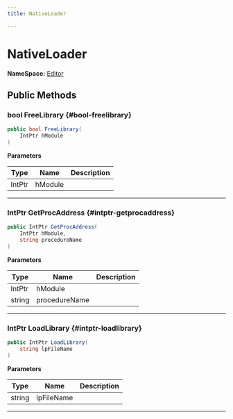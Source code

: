 ```yaml
---
title: NativeLoader

---
```


# NativeLoader



**NameSpace:** 
[Editor](/versioned_docs/version-22-Mar-2023/unity-api/api/Tests.Editor/Tests.Editor.md) 








## Public Methods

### bool FreeLibrary {#bool-freelibrary}

```csharp
public bool FreeLibrary(
    IntPtr hModule
)
```


**Parameters**

| Type | Name  | Description  | 
|--|--|--|
| IntPtr |hModule||






-----------

### IntPtr GetProcAddress {#intptr-getprocaddress}

```csharp
public IntPtr GetProcAddress(
    IntPtr hModule,
    string procedureName
)
```


**Parameters**

| Type | Name  | Description  | 
|--|--|--|
| IntPtr |hModule||
| string |procedureName||






-----------

### IntPtr LoadLibrary {#intptr-loadlibrary}

```csharp
public IntPtr LoadLibrary(
    string lpFileName
)
```


**Parameters**

| Type | Name  | Description  | 
|--|--|--|
| string |lpFileName||






-----------


